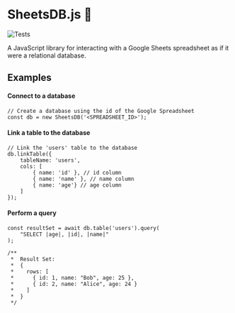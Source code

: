 # SheetsDB.js 💾

![Tests](https://github.com/kaaniboy/sheetsDB.js/workflows/Tests/badge.svg)

A JavaScript library for interacting with a Google Sheets spreadsheet as if it were a relational database.

## Examples

#### Connect to a database

```
// Create a database using the id of the Google Spreadsheet
const db = new SheetsDB('<SPREADSHEET_ID>');
```

#### Link a table to the database
```
// Link the 'users' table to the database
db.linkTable({
    tableName: 'users',
    cols: [
        { name: 'id' }, // id column
        { name: 'name' }, // name column
        { name: 'age'} // age column
    ]
});
```

#### Perform a query
```
const resultSet = await db.table('users').query(
    "SELECT |age|, |id|, |name|"
);

/**
 *  Result Set:
 *  {
 *    rows: [
 *      { id: 1, name: "Bob", age: 25 },
 *      { id: 2, name: "Alice", age: 24 }
 *    ]
 *  }
 */
```
